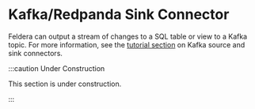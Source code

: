 # Kafka/Redpanda Sink Connector

Feldera can output a stream of changes to a SQL table or view to a Kafka topic.
For more information, see the [tutorial section](/docs/tutorials/basics/part3#step-2-create-kafkaredpanda-connectors)
on Kafka source and sink connectors.

:::caution Under Construction

This section is under construction.

:::

